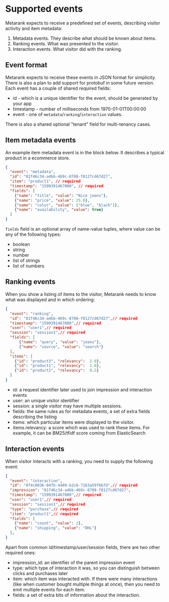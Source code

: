 # Supported events

Metarank expects to receive a predefined set of events, describing visitor activity and item metadata:
1. Metadata events. They describe what should be known about items.
2. Ranking events. What was presented to the visitor.
4. Interaction events. What visitor did with the ranking.

## Event format

Metarank expects to receive these events in JSON format for simplicity. There is also a plan to add support for protobuf
in some future version. Each event has a couple of shared required fields:
* id - which is a unique identifier for the event, should be generated by your app
* timestamp - number of milliseconds from 1970-01-01T00:00:00
* event - one of `metadata`/`ranking`/`interaction` values.

There is also a shared optional "tenant" field for multi-tenancy cases.

## Item metadata events

An example item metadata event is in the block below. It describes a typical product in a ecommerce store.
```json
{
  "event": "metadata",
  "id": "81f46c34-a4bb-469c-8708-f8127cd67d27",
  "item": "product1", // required
  "timestamp": "1599391467000", // required
  "fields": [
    {"name": "title", "value": "Nice jeans"},
    {"name": "price", "value": 25.0},
    {"name": "color", "value": ["blue", "black"]},
    {"name": "availability", "value": true}
  ]
}
```

`fields` field is an optional array of name-value tuples, where value can be any of the following types:
* boolean
* string
* number
* list of strings
* list of numbers

## Ranking events

When you show a listing of items to the visitor, Metarank needs to know what was displayed and in which ordering:

```json
{
  "event": "ranking",
  "id": "81f46c34-a4bb-469c-8708-f8127cd67d27",// required
  "timestamp": "1599391467000",// required
  "user": "user1",// required
  "session": "session1",// required
  "fields": [
      {"name": "query", "value": "jeans"},
      {"name": "source", "value": "search"}
  ],
  "items": [
    {"id": "product3", "relevancy":  2.0},
    {"id": "product1", "relevancy":  1.0},
    {"id": "product2", "relevancy":  0.5} 
  ]
}
```

* id: a request identifier later used to join impression and interaction events
* user: an unique visitor identifier
* session: a single visitor may have multiple sessions.
* fields: the same rules as for metadata events, a set of extra fields describing the listing
* items: which particular items were displayed to the visitor.
* items.relevancy: a score which was used to rank these items. For example, it can be BM25/tfidf score coming from ElasticSearch

## Interaction events

When visitor interacts with a ranking, you need to supply the following event:

```json
{
  "event": "interaction",
  "id": "0f4c0036-04fb-4409-b2c6-7163a59f6b7d",// required
  "impression": "81f46c34-a4bb-469c-8708-f8127cd67d27",
  "timestamp": "1599391467000",// required
  "user": "user1",// required
  "session": "session1",// required
  "type": "purchase",// required
  "item": "product1",// required
  "fields": [
    {"name": "count", "value": 2},
    {"name": "shipping", "value": "DHL"}
  ],
}
```

Apart from common id/timestamp/user/session fields, there are two other required ones:
* impression_id: an identifier of the parent impression event
* type: which type of interaction it was, so you can distinguish between clicks and purchases later
* item: which item was interacted with. If there were many interactions (like when customer bought multiple things at once),
   then you need to emit multiple events for each item.
* fields: a set of extra bits of information about the interaction.